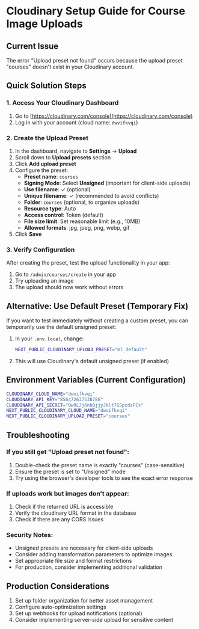 # Cloudinary Setup Guide for Course Image Uploads

## Current Issue
The error "Upload preset not found" occurs because the upload preset "courses" doesn't exist in your Cloudinary account.

## Quick Solution Steps

### 1. Access Your Cloudinary Dashboard
1. Go to [https://cloudinary.com/console](https://cloudinary.com/console)
2. Log in with your account (cloud name: `dwvifkvqi`)

### 2. Create the Upload Preset
1. In the dashboard, navigate to **Settings** → **Upload**
2. Scroll down to **Upload presets** section
3. Click **Add upload preset**
4. Configure the preset:
   - **Preset name**: `courses`
   - **Signing Mode**: Select **Unsigned** (important for client-side uploads)
   - **Use filename**: ✓ (optional)
   - **Unique filename**: ✓ (recommended to avoid conflicts)
   - **Folder**: `courses` (optional, to organize uploads)
   - **Resource type**: Auto
   - **Access control**: Token (default)
   - **File size limit**: Set reasonable limit (e.g., 10MB)
   - **Allowed formats**: jpg, jpeg, png, webp, gif
5. Click **Save**

### 3. Verify Configuration
After creating the preset, test the upload functionality in your app:
1. Go to `/admin/courses/create` in your app
2. Try uploading an image
3. The upload should now work without errors

## Alternative: Use Default Preset (Temporary Fix)

If you want to test immediately without creating a custom preset, you can temporarily use the default unsigned preset:

1. In your `.env.local`, change:
   ```bash
   NEXT_PUBLIC_CLOUDINARY_UPLOAD_PRESET="ml_default"
   ```

2. This will use Cloudinary's default unsigned preset (if enabled)

## Environment Variables (Current Configuration)
```bash
CLOUDINARY_CLOUD_NAME="dwvifkvqi"
CLOUDINARY_API_KEY="856472637538788"
CLOUDINARY_API_SECRET="Qw9LJj6nhQjjyJklt7GSpzdzFCs"
NEXT_PUBLIC_CLOUDINARY_CLOUD_NAME="dwvifkvqi"
NEXT_PUBLIC_CLOUDINARY_UPLOAD_PRESET="courses"
```

## Troubleshooting

### If you still get "Upload preset not found":
1. Double-check the preset name is exactly "courses" (case-sensitive)
2. Ensure the preset is set to "Unsigned" mode
3. Try using the browser's developer tools to see the exact error response

### If uploads work but images don't appear:
1. Check if the returned URL is accessible
2. Verify the cloudinary URL format in the database
3. Check if there are any CORS issues

### Security Notes:
- Unsigned presets are necessary for client-side uploads
- Consider adding transformation parameters to optimize images
- Set appropriate file size and format restrictions
- For production, consider implementing additional validation

## Production Considerations
1. Set up folder organization for better asset management
2. Configure auto-optimization settings
3. Set up webhooks for upload notifications (optional)
4. Consider implementing server-side upload for sensitive content
